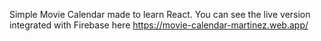 Simple Movie Calendar
made to learn React.
You can see the live version integrated with Firebase here https://movie-calendar-martinez.web.app/ 
 
 
